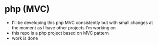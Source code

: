 # php (MVC)
* I'll be developing this php MVC consistently but with small changes at the moment as I have other projects I'm working on
* this repo is a php project based on MVC pattern
* work is done
